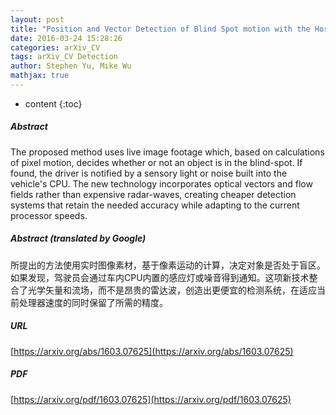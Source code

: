 ```yaml
---
layout: post
title: "Position and Vector Detection of Blind Spot motion with the Horn-Schunck Optical Flow"
date: 2016-03-24 15:28:26
categories: arXiv_CV
tags: arXiv_CV Detection
author: Stephen Yu, Mike Wu
mathjax: true
---
```


* content
{:toc}

##### Abstract
The proposed method uses live image footage which, based on calculations of pixel motion, decides whether or not an object is in the blind-spot. If found, the driver is notified by a sensory light or noise built into the vehicle's CPU. The new technology incorporates optical vectors and flow fields rather than expensive radar-waves, creating cheaper detection systems that retain the needed accuracy while adapting to the current processor speeds.

##### Abstract (translated by Google)
所提出的方法使用实时图像素材，基于像素运动的计算，决定对象是否处于盲区。如果发现，驾驶员会通过车内CPU内置的感应灯或噪音得到通知。这项新技术整合了光学矢量和流场，而不是昂贵的雷达波，创造出更便宜的检测系统，在适应当前处理器速度的同时保留了所需的精度。

##### URL
[https://arxiv.org/abs/1603.07625](https://arxiv.org/abs/1603.07625)

##### PDF
[https://arxiv.org/pdf/1603.07625](https://arxiv.org/pdf/1603.07625)

